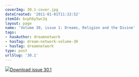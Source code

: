 ```yaml
---
coverImg: 30.1-cover.jpg
dateCreated: '2011-01-01T11:32:52'
itemId: bcphby5wc2q
layout: page
name: 'Volume 30, issue 1: Dreams, Religion and the Divine'
tags:
- hasAuthor: dreamnetwork
- hasTag: dream-network-volume-30
- hasTag: dreamnetwork
type: post
urlSlug: '30.1'
---
```

<img class="card-journal-img" src="../images/30.1-rect.jpg"/><a href="../files/pdfs/Volume_30/30.1_religion.pdf" download="">Download issue 30.1</a>